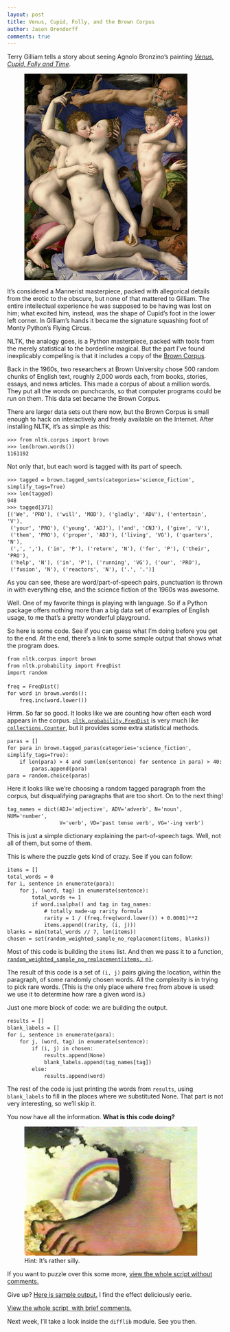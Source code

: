 ```yaml
---
layout: post
title: Venus, Cupid, Folly, and the Brown Corpus
author: Jason Orendorff
comments: true
---
```


Terry Gilliam tells a story about seeing Agnolo Bronzino&rsquo;s
painting
[*Venus, Cupid, Folly and Time*](https://en.wikipedia.org/wiki/Venus,_Cupid,_Folly,_and_Time).

<figure>
  <img src="/static/img/blog/venus-cupid.jpg">
</figure>

It&rsquo;s considered a Mannerist masterpiece, packed with allegorical
details from the erotic to the obscure, but none of that mattered to
Gilliam. The entire intellectual experience he was supposed to be having
was lost on him; what excited him, instead, was the shape of
Cupid&rsquo;s foot in the lower left corner. In Gilliam&rsquo;s hands it
became the signature squashing foot of Monty Python&rsquo;s Flying
Circus.

NLTK, the analogy goes, is a Python masterpiece, packed with tools from
the merely statistical to the borderline magical. But the part
I&rsquo;ve found inexplicably compelling is that it includes a copy of
the [Brown Corpus](https://en.wikipedia.org/wiki/Brown_Corpus).

Back in the 1960s, two researchers at Brown University chose 500 random
chunks of English text, roughly 2,000 words each, from books, stories,
essays, and news articles. This made a corpus of about a million
words. They put all the words on punchcards, so that computer programs
could be run on them. This data set became the Brown Corpus.

There are larger data sets out there now, but the Brown Corpus is small
enough to hack on interactively and freely available on the Internet.
After installing NLTK, it&rsquo;s as simple as this:

    >>> from nltk.corpus import brown
    >>> len(brown.words())
    1161192

Not only that, but each word is tagged with its part of speech.

    >>> tagged = brown.tagged_sents(categories='science_fiction', simplify_tags=True)
    >>> len(tagged)
    948
    >>> tagged[371]
    [('We', 'PRO'), ('will', 'MOD'), ('gladly', 'ADV'), ('entertain', 'V'),
     ('your', 'PRO'), ('young', 'ADJ'), ('and', 'CNJ'), ('give', 'V'),
     ('them', 'PRO'), ('proper', 'ADJ'), ('living', 'VG'), ('quarters', 'N'),
     (',', ','), ('in', 'P'), ('return', 'N'), ('for', 'P'), ('their', 'PRO'),
     ('help', 'N'), ('in', 'P'), ('running', 'VG'), ('our', 'PRO'),
     ('fusion', 'N'), ('reactors', 'N'), ('.', '.')]

As you can see, these are word/part-of-speech pairs, punctuation is
thrown in with everything else, and the science fiction of the 1960s was
awesome.

Well. One of my favorite things is playing with language. So if a Python
package offers nothing more than a big data set of examples of English
usage, to me that&rsquo;s a pretty wonderful playground.

So here is some code. See if you can guess what I&rsquo;m doing before
you get to the end.  At the end, there&rsquo;s a link to some sample
output that shows what the program does.

    from nltk.corpus import brown
    from nltk.probability import FreqDist
    import random

    freq = FreqDist()
    for word in brown.words():
        freq.inc(word.lower())

Hmm. So far so good. It looks like we are counting how often each word
appears in the corpus.
[`nltk.probability.FreqDist`](http://nltk.org/api/nltk.html?highlight=freqdist#nltk.probability.FreqDist)
is very much like
[`collections.Counter`](http://docs.python.org/2/library/collections.html#counter-objects),
but it provides some extra statistical methods.

    paras = []
    for para in brown.tagged_paras(categories='science_fiction', simplify_tags=True):
        if len(para) > 4 and sum(len(sentence) for sentence in para) > 40:
            paras.append(para)
    para = random.choice(paras)

Here it looks like we&rsquo;re choosing a random tagged paragraph from
the corpus, but disqualifying paragraphs that are too short. On to the
next thing!

    tag_names = dict(ADJ='adjective', ADV='adverb', N='noun', NUM='number',
                     V='verb', VD='past tense verb', VG='-ing verb')

This is just a simple dictionary explaining the part-of-speech
tags. Well, not all of them, but some of them.

This is where the puzzle gets kind of crazy. See if you can follow:

    items = []
    total_words = 0
    for i, sentence in enumerate(para):
        for j, (word, tag) in enumerate(sentence):
            total_words += 1
            if word.isalpha() and tag in tag_names:
                # totally made-up rarity formula
                rarity = 1 / (freq.freq(word.lower()) + 0.0001)**2
                items.append((rarity, (i, j)))
    blanks = min(total_words // 7, len(items))
    chosen = set(random_weighted_sample_no_replacement(items, blanks))

Most of this code is building the `items` list. And then we pass it to
a function,
[`random_weighted_sample_no_replacement(items, n)`](http://stackoverflow.com/a/2149533/94977).

The result of this code is a set of `(i, j)` pairs giving the location,
within the paragraph, of some randomly chosen words.  All the complexity
is in trying to pick rare words. (This is the only place where `freq`
from above is used: we use it to determine how rare a given word is.)

Just one more block of code: we are building the output.

    results = []
    blank_labels = []
    for i, sentence in enumerate(para):
        for j, (word, tag) in enumerate(sentence):
            if (i, j) in chosen:
                results.append(None)
                blank_labels.append(tag_names[tag])
            else:
                results.append(word)

The rest of the code is just printing the words from `results`, using
`blank_labels` to fill in the places where we substituted None.
That part is not very interesting, so we&rsquo;ll skip it.

You now have all the information. **What is this code doing?**

<figure>
  <img src="/static/img/blog/monty-foot.jpg">
  <figcaption>Hint: It&rsquo;s rather silly.</figcaption>
</figure>

If you want to puzzle over this some more,
[view the whole script without comments.](https://gist.github.com/jorendorff/4987554)

Give up? [Here is sample output.](https://gist.github.com/jorendorff/4987715)
I find the effect deliciously eerie.

[View the whole script, with brief comments.](https://gist.github.com/jorendorff/4987754)

Next week, I&rsquo;ll take a look inside the `difflib` module. See you then.
